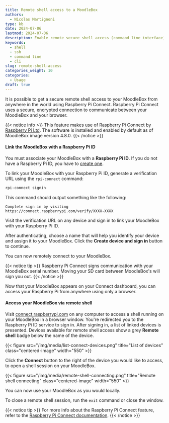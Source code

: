 ```yaml
---
title: Remote shell access to a MoodleBox
authors:
  - Nicolas Martignoni
type: kb
date: 2024-07-06
lastmod: 2024-07-06
description: Enable remote secure shell access (command line interface) to your MoodleBox from anywhere in the world, using Raspberry Pi Connect.
keywords:
  - shell
  - ssh
  - command line
  - cli
slug: remote-shell-access
categories_weight: 10
categories:
  - Usage
draft: true
---
```

It is possible to get a secure remote shell access to your MoodleBox from anywhere in the world using Raspberry Pi Connect.
Raspberry Pi Connect uses a secure, encrypted connection to communicate between your MoodleBox and your browser.

{{< notice info >}}
This feature makes use of Raspberry Pi Connect by [Raspberry Pi Ltd](https://www.raspberrypi.com/).
The software is installed and enabled by default as of MoodleBox image version 4.8.0.
{{< /notice >}}

#### Link the MoodleBox with a Raspberry Pi ID

You must associate your MoodleBox with a __Raspberry Pi ID__.
If you do not have a Raspberry Pi ID, you have to [create one][rpi-id].

To link your MoodleBox with your Raspberry Pi ID, generate a verification URL using the `rpi-connect` command:
```bash
rpi-connect signin
```
This command should output something like the following:
```output
Complete sign in by visiting https://connect.raspberrypi.com/verify/XXXX-XXXX
```
Visit the verification URL on any device and sign in to link your MoodleBox with your Raspberry Pi ID.

After authenticating, choose a name that will help you identify your device and assign it to your MoodleBox.
Click the __Create device and sign in__ button to continue.

You can now remotely connect to your MoodleBox.

{{< notice tip >}}
Raspberry Pi Connect signs communication with your MoodleBox serial number. Moving your SD card between MoodleBox's will sign you out.
{{< /notice >}}

Now that your MoodleBox appears on your Connect dashboard, you can access your Raspberry Pi from anywhere using only a browser.

#### Access your MoodleBox via remote shell

Visit [connect.raspberrypi.com][connect] on any computer to access a shell running on your MoodleBox in a browser window.
You're redirected you to the Raspberry Pi ID service to sign in.
After signing in, a list of linked devices is presented.
Devices available for remote shell access show a grey __Remote shell__ badge below the name of the device.

{{< figure src="/img/media/list-connect-devices.png" title="List of devices" class="centered-image" width="550" >}}

Click the __Connect__ button to the right of the device you would like to access, to open a shell session on your MoodleBox.

{{< figure src="/img/media/remote-shell-connecting.png" title="Remote shell connecting" class="centered-image" width="550" >}}

You can now use your MoodleBox as you would locally.

To close a remote shell session, run the `exit` command or close the window.

{{< notice tip >}}
For more info about the Raspberry Pi Connect feature, refer to the [Raspberry Pi Connect documentation](https://rptl.io/rpi-connect).
{{< /notice >}}

[connect]: https://connect.raspberrypi.com/
[rpi-id]: https://id.raspberrypi.com/

